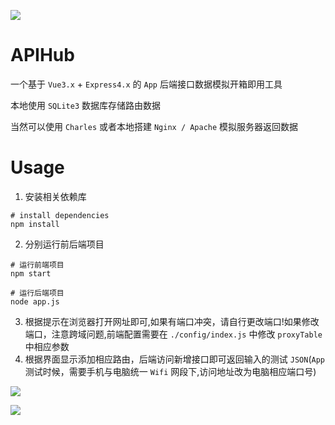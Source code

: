 ![](http://sylarimage.oss-cn-shenzhen.aliyuncs.com/2019-09-02-logo.png)

# APIHub

一个基于 `Vue3.x` + `Express4.x` 的 `App` 后端接口数据模拟开箱即用工具

本地使用 `SQLite3` 数据库存储路由数据

当然可以使用 `Charles` 或者本地搭建 `Nginx / Apache` 模拟服务器返回数据

# Usage

1. 安装相关依赖库

```shell
# install dependencies
npm install
```

2. 分别运行前后端项目

```shell
# 运行前端项目
npm start

# 运行后端项目
node app.js
```

3. 根据提示在浏览器打开网址即可,如果有端口冲突，请自行更改端口!如果修改端口，注意跨域问题,前端配置需要在 `./config/index.js` 中修改 `proxyTable` 中相应参数
4. 根据界面显示添加相应路由，后端访问新增接口即可返回输入的测试 `JSON`(`App`测试时候，需要手机与电脑统一 `Wifi` 网段下,访问地址改为电脑相应端口号)



![](http://sylarimage.oss-cn-shenzhen.aliyuncs.com/2019-09-02-022630.png)

![](http://sylarimage.oss-cn-shenzhen.aliyuncs.com/2019-09-02-022737.png)

